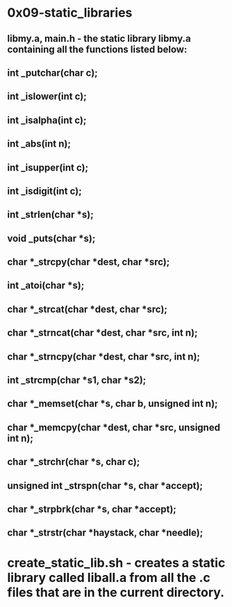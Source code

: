 # 0x09-static_libraries

## libmy.a, main.h - the static library libmy.a containing all the functions listed below:

## int \_putchar(char c);

## int \_islower(int c);

## int \_isalpha(int c);

## int \_abs(int n);

## int \_isupper(int c);

## int \_isdigit(int c);

## int \_strlen(char \*s);

## void \_puts(char \*s);

## char *\_strcpy(char *dest, char \*src);

## int \_atoi(char \*s);

## char *\_strcat(char *dest, char \*src);

## char *\_strncat(char *dest, char \*src, int n);

## char *\_strncpy(char *dest, char \*src, int n);

## int \_strcmp(char *s1, char *s2);

## char *\_memset(char *s, char b, unsigned int n);

## char *\_memcpy(char *dest, char \*src, unsigned int n);

## char *\_strchr(char *s, char c);

## unsigned int \_strspn(char *s, char *accept);

## char *\_strpbrk(char *s, char \*accept);

## char *\_strstr(char *haystack, char \*needle);

# create_static_lib.sh - creates a static library called liball.a from all the .c files that are in the current directory.
